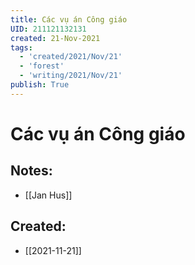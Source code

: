 ```yaml
---
title: Các vụ án Công giáo
UID: 211121132131
created: 21-Nov-2021
tags:
  - 'created/2021/Nov/21'
  - 'forest'
  - 'writing/2021/Nov/21'
publish: True
---
```

# Các vụ án Công giáo

## Notes:
- [[Jan Hus]]

## Created:
- [[2021-11-21]]
